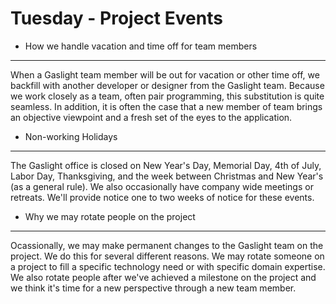 Tuesday - Project Events
========================

* How we handle vacation and time off for team members
------------------------------------------------------
When a Gaslight team member will be out for vacation or other time off, we
backfill with another developer or designer from the Gaslight team. Because we
work closely as a team, often pair programming, this substitution is quite
seamless. In addition, it is often the case that a new member of team brings an
objective viewpoint and a fresh set of the eyes to the application.

* Non-working Holidays
----------------------
The Gaslight office is closed on New Year's Day, Memorial Day, 4th of July,
Labor Day, Thanksgiving, and the week between Christmas and New Year's (as a
general rule). We also occasionally have company wide meetings or retreats.
We'll provide notice one to two weeks of notice for these events.

* Why we may rotate people on the project
-----------------------------------------
Ocassionally, we may make permanent changes to the Gaslight team on the
project. We do this for several different reasons. We may rotate someone on a
project to fill a specific technology need or with specific domain expertise.
We also rotate people after we've achieved a milestone on the project and we
think it's time for a new perspective through a new team member.

